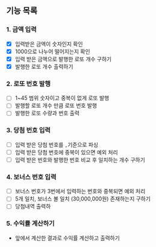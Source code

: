 ## 기능 목록
### 1. 금액 입력
- [x] 입력받은 금액이 숫자인지 확인 
- [x] 1000으로 나누어 떨어지는지 확인
- [x] 입력 받은 금액으로 발행한 로또 개수 구하기
- [x] 발행한 로또 개수 출력하기
### 2. 로또 번호 발행
- [ ] 1~45 범위 숫자이고 중복이 없게 로또 발행
- [ ] 발행할 로또 개수 만큼 로또 번호 발행
- [ ] 발행한 로또 수량과 번호 출력
### 3. 당첨 번호 입력
- [ ] 입력 받은 당첨 번호를 `,`기준으로 파싱
- [ ] 입력 받은 당첨 번호에 중복이 있으면 예외 처리
- [ ] 입력 받은 번호와 발행한 번호 비교 후 일치하는 개수 구하기
### 4. 보너스 번호 입력
- [ ] 보너스 번호가 3번에서 입력하는 번호와 중복되면 예외 처리
- [ ] 5개 일치, 보너스 볼 일치 (30,000,000원) 존재하는지 구하기
- [ ] 당첨내역 출력하
### 5. 수익률 계산하기
- 앞에서 계산한 결과로 수익률 계산하고 출력하기